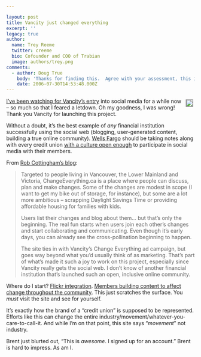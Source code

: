 ```yaml
---

layout: post
title: Vancity just changed everything
excerpt: ''
legacy: true
author:
  name: Trey Reeme
  twitter: creeme
  bio: Cofounder and COO of Trabian
  image: authors/trey.png
comments:
  - author: Doug True
    body: 'Thanks for finding this.  Agree with your assessment, this is powerful stuff.  Anxious to see how it develops.  For example, who shapes the direction - the participants I hope.  Teaching a Managing Change class this fall at a local university - this is a perfect example to share with students as to how the business community should be interacting with not only their stakeholders but their potential stakeholders. '
    date: 2006-07-30T14:53:48.000Z
---
```


<p><a href="http://changeeverything.ca/"><img src="/images/legacy/changeeverything.jpg" style="float:right; border: 2px solid #999999; margin: 4px;"></a><p><a href="http://opensourcecu.com/articles/2006/06/06/vancity-credit-union-to-blog">I&#8217;ve been watching for Vancity&#8217;s entry</a> into social media for a while now &#8211; so much so that I feared a letdown.  Oh my goodness, I was wrong!  Thank you Vancity for launching this project.</p></p>
<p>Without a doubt, it&#8217;s the best example of <em>any</em> financial institution successfully using the social web (blogging, user-generated content, building a true online community).  <a href="http://blog.wellsfargo.com/guidedbyhistory/">Wells Fargo</a> should be taking notes along with every credit union <a href="http://cuesskybox.typepad.com/skybox/2006/05/why_dont_credit.html">with a culture open enough</a> to participate in social media with their members.</p>
<p>From <a href="http://www.robcottingham.ca/20060727/ch-ch-ch-ch-change-everything-powered-by-vancity/">Rob Cottingham&#8217;s blog</a>:</p>
<blockquote><p>Targeted to people living in Vancouver, the Lower Mainland and Victoria, ChangeEverything.ca is a place where people can discuss, plan and make changes. Some of the changes are modest in scope (I want to get my bike out of storage, for instance), but some are a lot more ambitious – scrapping Daylight Savings Time or providing affordable housing for families with kids.</p><p>Users list their changes and blog about them… but that&#8217;s only the beginning. The real fun starts when users join each other&#8217;s changes and start collaborating and communicating. Even though it&#8217;s early days, you can already see the cross-pollination beginning to happen.</p><p>The site ties in with Vancity&#8217;s Change Everything ad campaign, but goes way beyond what you&#8217;d usually think of as marketing. That&#8217;s part of what&#8217;s made it such a joy to work on this project, especially since Vancity really gets the social web. I don&#8217;t know of another financial institution that&#8217;s launched such an open, inclusive online community.</p></blockquote>
<p>Where do I start?  <a href="http://flickr.com/photos/tags/changeeverything/">Flickr integration</a>.  <a href="http://changeeverything.ca/tourist_attraction_unsightly_blemish_or_a_waste_of_tax_dollars">Members building content to affect change throughout the community</a>.  This just scratches the surface.  You <em>must</em> visit the site and see for yourself.</p>
<p>It&#8217;s exactly how the brand of a &#8220;credit union&#8221; is supposed to be represented.  Efforts like this can change the entire industry/movement/whatever-you-care-to-call-it.  And while I&#8217;m on that point, this site says &#8220;<em>movement</em>&#8221; not industry.</p>
<p>Brent just blurted out, &#8220;This is <em>awesome</em>.  I signed up for an account.&#8221;  Brent is hard to impress.  As am I.</p>
